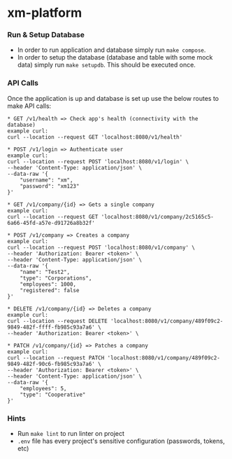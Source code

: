 # xm-platform

### Run & Setup Database
* In order to run application and database simply run `make compose`.
* In order to setup the database (database and table with some mock data) simply run `make setupdb`. This should be executed once.

### API Calls
Once the application is up and database is set up use the below routes to make API calls:

```
* GET /v1/health => Check app's health (connectivity with the database)
example curl:
curl --location --request GET 'localhost:8080/v1/health'

* POST /v1/login => Authenticate user
example curl:
curl --location --request POST 'localhost:8080/v1/login' \
--header 'Content-Type: application/json' \
--data-raw '{
    "username": "xm",
    "password": "xm123"
}'

* GET /v1/company/{id} => Gets a single company
example curl:
curl --location --request GET 'localhost:8080/v1/company/2c5165c5-6a66-45fd-a57e-d91726a8b32f'

* POST /v1/company => Creates a company
example curl:
curl --location --request POST 'localhost:8080/v1/company' \
--header 'Authorization: Bearer <token>' \
--header 'Content-Type: application/json' \
--data-raw '{
    "name": "Test2",
    "type": "Corporations",
    "employees": 1000,
    "registered": false
}'

* DELETE /v1/company/{id} => Deletes a company
example curl:
curl --location --request DELETE 'localhost:8080/v1/company/489f09c2-9849-482f-ffff-fb985c93a7a6' \
--header 'Authorization: Bearer <token>' \

* PATCH /v1/company/{id} => Patches a company
example curl:
curl --location --request PATCH 'localhost:8080/v1/company/489f09c2-9849-482f-90c6-fb985c93a7a6' \
--header 'Authorization: Bearer <token>' \
--header 'Content-Type: application/json' \
--data-raw '{
    "employees": 5,
    "type": "Cooperative"
}'
```

### Hints
* Run `make lint` to run linter on project
* `.env` file has every project's sensitive configuration (passwords, tokens, etc)
